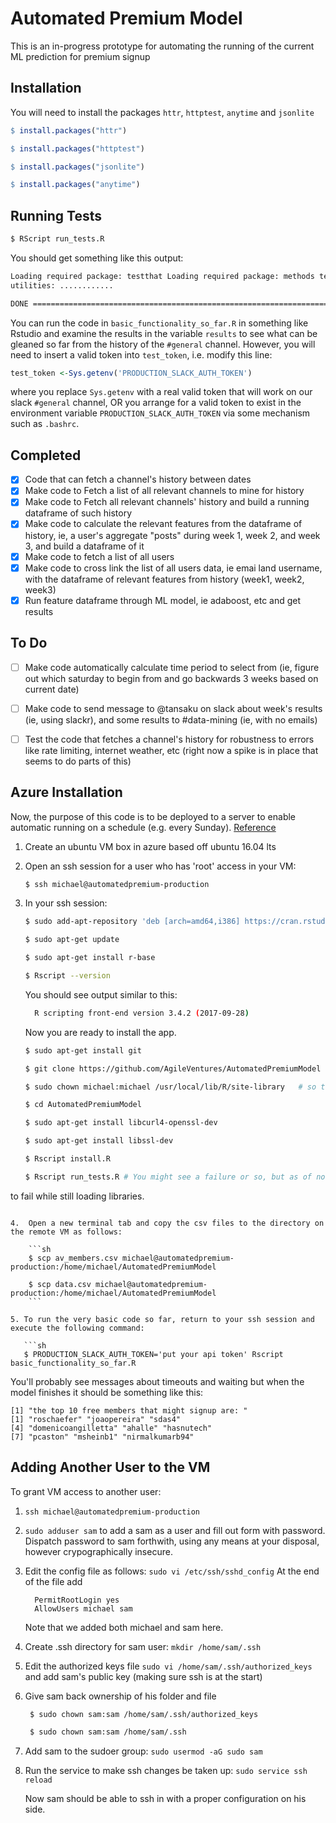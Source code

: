 # Automated Premium Model

This is an in-progress prototype for automating the running of the current ML
prediction for premium signup

## Installation

You will need to install the packages `httr`, `httptest`, `anytime` and `jsonlite`

```r
$ install.packages("httr")

$ install.packages("httptest")

$ install.packages("jsonlite")

$ install.packages("anytime")
```

## Running Tests

```sh
$ RScript run_tests.R
```

You should get something like this output:

```sh
Loading required package: testthat Loading required package: methods testing
utilities: ............

DONE ===========================================================================
```

You can run the code in `basic_functionality_so_far.R` in something like Rstudio
and examine the results in the variable `results` to see what can be gleaned so
far from the history of the `#general` channel. However, you will need to insert a
valid token into `test_token`, i.e. modify this line:

```r
test_token <-Sys.getenv('PRODUCTION_SLACK_AUTH_TOKEN')
```

where you replace `Sys.getenv` with a real valid token that will work on our slack
`#general` channel, OR you arrange for a valid token to exist in the
environment variable `PRODUCTION_SLACK_AUTH_TOKEN` via some mechanism such as
`.bashrc`.

## Completed

 - [x] Code that can fetch a channel's history between dates
 - [x] Make code to Fetch a list of all relevant channels to mine for history
 - [x] Make code to Fetch all relevant channels' history and build a running dataframe of such
history
 - [x] Make code to calculate the relevant features from the dataframe
of history, ie, a user's aggregate "posts" during week 1, week 2, and week 3,
and build a dataframe of it
 - [x] Make code to fetch a list of all users
 - [x] Make code to cross link the list of all users data, ie emai land username, with
the dataframe of relevant features from history (week1, week2, week3)
 - [x] Run feature dataframe through ML model, ie adaboost, etc and get results

## To Do

- [ ] Make code automatically calculate time period to select from (ie, figure out
    which saturday to begin from and go backwards 3 weeks based on current date)

- [ ] Make code to send message to @tansaku on slack about week's results (ie,
    using slackr), and some results to \#data-mining (ie, with no emails)

- [ ] Test the code that fetches a channel's history for robustness to errors like
    rate limiting, internet weather, etc (right now a spike is in place that
    seems to do parts of this)

## Azure Installation
Now, the purpose of this code is to be deployed to a server to enable automatic
running on a schedule (e.g. every Sunday).  [Reference](https://www.digitalocean.com/community/tutorials/how-to-install-r-on-ubuntu-16-04-2)

1. Create an ubuntu VM box in azure based off ubuntu 16.04 lts 
2. Open an ssh session for a user who has 'root' access in your VM:

    ```sh
    $ ssh michael@automatedpremium-production
    ```

3. In your ssh session:

    ```sh
    $ sudo add-apt-repository 'deb [arch=amd64,i386] https://cran.rstudio.com/bin/linux/ubuntu xenial/'

    $ sudo apt-get update

    $ sudo apt-get install r-base

    $ Rscript --version
    ```

    You should see output similar to this:

    ```sh
      R scripting front-end version 3.4.2 (2017-09-28)
    ```

    Now you are ready to install the app.

    ```sh
    $ sudo apt-get install git

    $ git clone https://github.com/AgileVentures/AutomatedPremiumModel

    $ sudo chown michael:michael /usr/local/lib/R/site-library   # so that you have rights to install

    $ cd AutomatedPremiumModel

    $ sudo apt-get install libcurl4-openssl-dev

    $ sudo apt-get install libssl-dev

    $ Rscript install.R

    $ Rscript run_tests.R # You might see a failure or so, but as of now that is okay, as long as the apparatus seemed
to fail while still loading libraries.
```

4.  Open a new terminal tab and copy the csv files to the directory on the remote VM as follows:

    ```sh
    $ scp av_members.csv michael@automatedpremium-production:/home/michael/AutomatedPremiumModel

    $ scp data.csv michael@automatedpremium-production:/home/michael/AutomatedPremiumModel
    ```

5. To run the very basic code so far, return to your ssh session and execute the following command:

   ```sh
   $ PRODUCTION_SLACK_AUTH_TOKEN='put your api token' Rscript basic_functionality_so_far.R
   ```
   
   You'll probably see messages about timeouts and waiting but when the model finishes it should be something like this:

    [1] "the top 10 free members that might signup are: "
    [1] "roschaefer" "joaopereira" "sdas4" 
    [4] "domenicoangilletta" "ahalle" "hasnutech"
    [7] "pcaston" "msheinb1" "nirmalkumarb94"

## Adding Another User to the VM

To grant VM access to another user:

1. `ssh michael@automatedpremium-production`

2. `sudo adduser sam` to add a sam as a user and fill out form with password. Dispatch password to sam forthwith, using any means at your disposal, however crypographically insecure.

3. Edit the config file as follows: `sudo vi /etc/ssh/sshd_config`
    At the end of the file add

    ```
      PermitRootLogin yes
      AllowUsers michael sam
    ```

     Note that we added both michael and sam here.

4. Create .ssh directory for sam user: `mkdir /home/sam/.ssh`
5. Edit the authorized keys file `sudo vi /home/sam/.ssh/authorized_keys` and add sam's public key (making sure ssh is at the start)
6. Give sam back ownership of his folder and file

    ```sh
     $ sudo chown sam:sam /home/sam/.ssh/authorized_keys

     $ sudo chown sam:sam /home/sam/.ssh
     ```

7. Add sam to the sudoer group: `sudo usermod -aG sudo sam`
8. Run the service to make ssh changes be taken up: `sudo service ssh reload` 


    Now sam should be able to ssh in with a proper configuration on his side.
